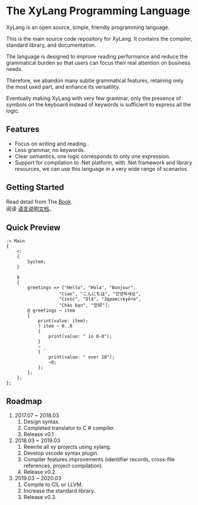 # The XyLang Programming Language
XyLang is an open source, simple, friendly programming language.  

This is the main source code repository for XyLang. It contains the compiler, standard library, and documentation.

The language is designed to improve reading performance and reduce the grammatical burden so that users can focus their real attention on business needs.

Therefore, we abandon many subtle grammatical features, retaining only the most used part, and enhance its versatility.

Eventually making XyLang with very few grammar, only the presence of symbols on the keyboard instead of keywords is sufficient to express all the logic.

## Features
+ Focus on writing and reading..
+ Less grammar, no keywords.
+ Clear semantics, one logic corresponds to only one expression.
+ Support for compilation to .Net platform, with .Net framework and library resources, we can use this language in a very wide range of scenarios.

## Getting Started
Read detail from The [Book](./book-en/introduction.md).  
阅读 [语言说明文档](./book-zh/介绍.md)。

## Quick Preview

    :> Main
    {
        <: 
        {
            System;
        }

        $  
        {
            greetings => ["Hello", "Hola", "Bonjour",
                        "Ciao", "こんにちは", "안녕하세요",
                        "Cześć", "Olá", "Здравствуйте",
                        "Chào bạn", "您好"];
            @ greetings ~ item
            {
                print(value: item);
                ? item ~ 0..8 
                {
                    print(value: " in 0-8");
                }
                ~ _
                {
                    print(value: " over 10");
                    ~@;
                };
            };
        };
    };

## Roadmap
1. 2017.07 ~ 2018.03 
    1. Design syntax.
    1. Completed translator to C # compiler.
    1. Release v0.1 .
1. 2018.03 ~ 2019.03
    1. Rewrite all xy projects using xylang.
    1. Develop vscode syntax plugin.
    1. Compiler features improvements (identifier records, cross-file references, project compilation).
    1. Release v0.2.
1. 2019.03 ~ 2020.03
    1. Compile to CIL or LLVM.
    1. Increase the standard library.
    1. Release v0.3.